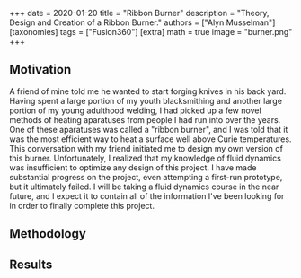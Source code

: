 +++
date = 2020-01-20
title = "Ribbon Burner"
description = "Theory, Design and Creation of a Ribbon Burner."
authors = ["Alyn Musselman"]
[taxonomies]
tags = ["Fusion360"]
[extra]
math = true
image = "burner.png"
+++


## Motivation

A friend of mine told me he wanted to start forging knives in his back yard. Having spent a large portion of my youth blacksmithing and another large portion of my young adulthood welding, I had picked up a few novel methods of heating aparatuses from people I had run into over the years. One of these aparatuses was called a "ribbon burner", and I was told that it was the most efficient way to heat a surface well above Curie temperatures. This conversation with my friend initiated me to design my own version of this burner. Unfortunately, I realized that my knowledge of fluid dynamics was insufficient to optimize any design of this project. I have made substantial progress on the project, even attempting a first-run prototype, but it ultimately failed. I will be taking a fluid dynamics course in the near future, and I expect it to contain all of the information I've been looking for in order to finally complete this project.

## Methodology

## Results
